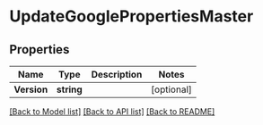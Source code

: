 # UpdateGooglePropertiesMaster

## Properties
Name | Type | Description | Notes
------------ | ------------- | ------------- | -------------
**Version** | **string** |  | [optional] 

[[Back to Model list]](../README.md#documentation-for-models) [[Back to API list]](../README.md#documentation-for-api-endpoints) [[Back to README]](../README.md)


